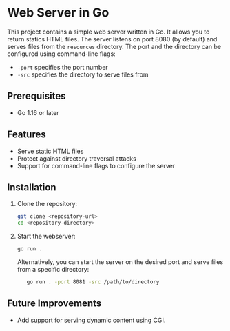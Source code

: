 # Web Server in Go

This project contains a simple web server written in Go. It allows you to return statics HTML files.
The server listens on port 8080 (by default) and serves files from the `resources` directory.
The port and the directory can be configured using command-line flags:
- `-port` specifies the port number
- `-src` specifies the directory to serve files from

## Prerequisites

- Go 1.16 or later

## Features
- Serve static HTML files
- Protect against directory traversal attacks
- Support for command-line flags to configure the server

## Installation

1. Clone the repository:
   ```sh
   git clone <repository-url>
   cd <repository-directory>
   ```
2. Start the webserver:
   ```sh
   go run .
   ```
   Alternatively, you can start the server on the desired port and serve files from a specific directory:
   ```sh
      go run . -port 8081 -src /path/to/directory
   ```
## Future Improvements
 - Add support for serving dynamic content using CGI.